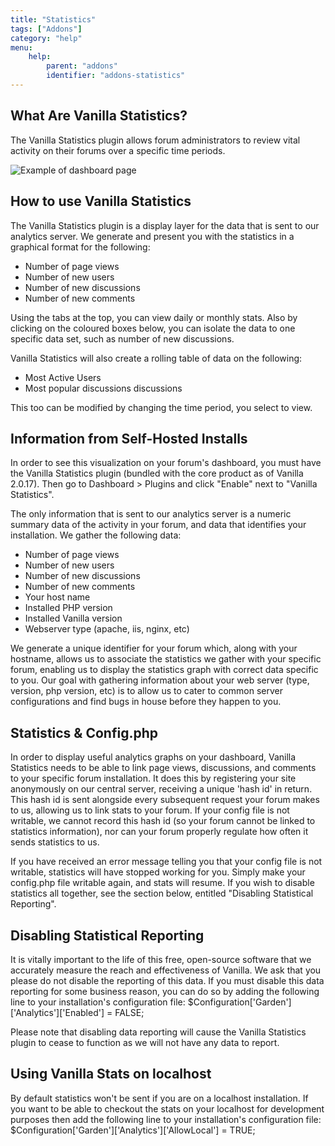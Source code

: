 ```yaml
---
title: "Statistics"
tags: ["Addons"]
category: "help"
menu:
    help:
        parent: "addons"
        identifier: "addons-statistics"
---
```


## What Are Vanilla Statistics?

The Vanilla Statistics plugin allows forum administrators to review vital activity on their forums over a specific time periods.

![Example of dashboard page](/images/dashboard.png)


## How to use Vanilla Statistics

The Vanilla Statistics plugin is a display layer for the data that is sent to our analytics server.  We generate and present you with the statistics in a graphical format for the following:

* Number of page views
* Number of new users
* Number of new discussions
* Number of new comments

Using the tabs at the top, you can view daily or monthly stats. Also by clicking on the coloured boxes below, you can isolate the data to one specific data set, such as number of new discussions.

Vanilla Statistics will also create a rolling table of data on the following:

* Most Active Users
* Most popular discussions discussions

This too can be modified by changing the time period, you select to view.

## Information from Self-Hosted Installs 

In order to see this visualization on your forum's dashboard, you must have the Vanilla Statistics plugin (bundled with the core product as of Vanilla 2.0.17). Then go to Dashboard > Plugins and click "Enable" next to "Vanilla Statistics".

The only information that is sent to our analytics server is a numeric summary data of the activity in your forum, and data that identifies your installation. We gather the following data:
* Number of page views
* Number of new users
* Number of new discussions
* Number of new comments
* Your host name
* Installed PHP version
* Installed Vanilla version
* Webserver type (apache, iis, nginx, etc)

We generate a unique identifier for your forum which, along with your hostname, allows us to associate the statistics we gather with your specific forum, enabling us to display the statistics graph with correct data specific to you. Our goal with gathering information about your web server (type, version, php version, etc) is to allow us to cater to common server configurations and find bugs in house before they happen to you.

## Statistics & Config.php

In order to display useful analytics graphs on your dashboard, Vanilla Statistics needs to be able to link page views, discussions, and comments to your specific forum installation. It does this by registering your site anonymously on our central server, receiving a unique 'hash id' in return. This hash id is sent alongside every subsequent request your forum makes to us, allowing us to link stats to your forum. If your config file is not writable, we cannot record this hash id (so your forum cannot be linked to statistics information), nor can your forum properly regulate how often it sends statistics to us.

If you have received an error message telling you that your config file is not writable, statistics will have stopped working for you. Simply make your config.php file writable again, and stats will resume. If you wish to disable statistics all together, see the section below, entitled "Disabling Statistical Reporting".

## Disabling Statistical Reporting

It is vitally important to the life of this free, open-source software that we accurately measure the reach and effectiveness of Vanilla. We ask that you please do not disable the reporting of this data. If you must disable this data reporting for some business reason, you can do so by adding the following line to your installation's configuration file: $Configuration['Garden']['Analytics']['Enabled'] = FALSE; 

Please note that disabling data reporting will cause the Vanilla Statistics plugin to cease to function as we will not have any data to report.

## Using Vanilla Stats on localhost

By default statistics won't be sent if you are on a localhost installation. If you want to be able to checkout the stats on your localhost for development purposes then add the following line to your installation's configuration file:  $Configuration['Garden']['Analytics']['AllowLocal'] = TRUE;
